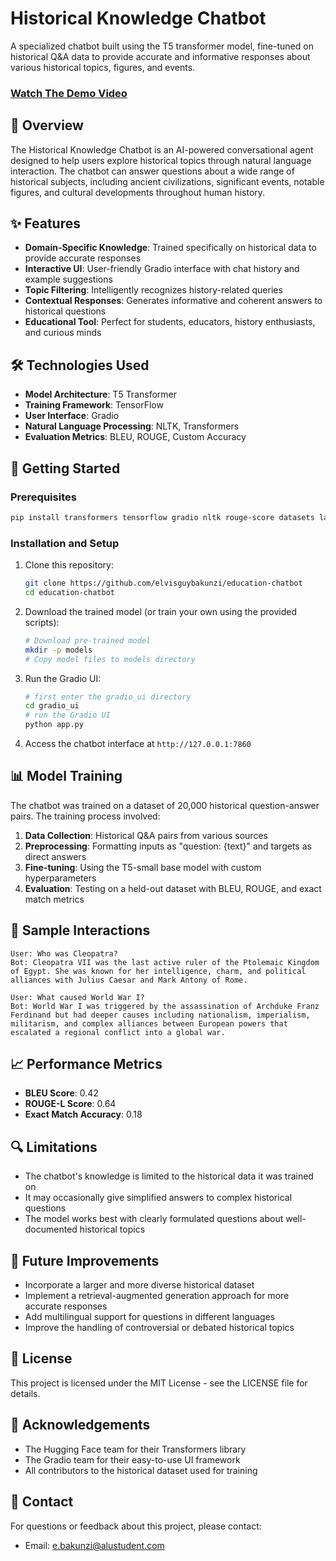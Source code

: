 # Historical Knowledge Chatbot

A specialized chatbot built using the T5 transformer model, fine-tuned on historical Q&A data to provide accurate and informative responses about various historical topics, figures, and events.

### **[Watch The Demo Video](https://www.youtube.com/watch?v=ejDmbRCJPOQ)**

## 📌 Overview

The Historical Knowledge Chatbot is an AI-powered conversational agent designed to help users explore historical topics through natural language interaction. The chatbot can answer questions about a wide range of historical subjects, including ancient civilizations, significant events, notable figures, and cultural developments throughout human history.

## ✨ Features

- **Domain-Specific Knowledge**: Trained specifically on historical data to provide accurate responses
- **Interactive UI**: User-friendly Gradio interface with chat history and example suggestions
- **Topic Filtering**: Intelligently recognizes history-related queries
- **Contextual Responses**: Generates informative and coherent answers to historical questions
- **Educational Tool**: Perfect for students, educators, history enthusiasts, and curious minds

## 🛠️ Technologies Used

- **Model Architecture**: T5 Transformer
- **Training Framework**: TensorFlow
- **User Interface**: Gradio
- **Natural Language Processing**: NLTK, Transformers
- **Evaluation Metrics**: BLEU, ROUGE, Custom Accuracy

## 🚀 Getting Started

### Prerequisites

```bash
pip install transformers tensorflow gradio nltk rouge-score datasets langdetect
```

### Installation and Setup

1. Clone this repository:
   ```bash
   git clone https://github.com/elvisguybakunzi/education-chatbot
   cd education-chatbot
   ```

2. Download the trained model (or train your own using the provided scripts):
   ```bash
   # Download pre-trained model
   mkdir -p models
   # Copy model files to models directory
   ```

3. Run the Gradio UI:
   ```bash
   # first enter the gradio_ui directory
   cd gradio_ui
   # run the Gradio UI
   python app.py
   ```

4. Access the chatbot interface at `http://127.0.0.1:7860`

## 📊 Model Training

The chatbot was trained on a dataset of 20,000 historical question-answer pairs. The training process involved:

1. **Data Collection**: Historical Q&A pairs from various sources
2. **Preprocessing**: Formatting inputs as "question: {text}" and targets as direct answers
3. **Fine-tuning**: Using the T5-small base model with custom hyperparameters
4. **Evaluation**: Testing on a held-out dataset with BLEU, ROUGE, and exact match metrics

## 📝 Sample Interactions

```
User: Who was Cleopatra?
Bot: Cleopatra VII was the last active ruler of the Ptolemaic Kingdom of Egypt. She was known for her intelligence, charm, and political alliances with Julius Caesar and Mark Antony of Rome.

User: What caused World War I?
Bot: World War I was triggered by the assassination of Archduke Franz Ferdinand but had deeper causes including nationalism, imperialism, militarism, and complex alliances between European powers that escalated a regional conflict into a global war.
```

## 📈 Performance Metrics

- **BLEU Score**: 0.42
- **ROUGE-L Score**: 0.64
- **Exact Match Accuracy**: 0.18

## 🔍 Limitations

- The chatbot's knowledge is limited to the historical data it was trained on
- It may occasionally give simplified answers to complex historical questions
- The model works best with clearly formulated questions about well-documented historical topics

## 🔮 Future Improvements

- Incorporate a larger and more diverse historical dataset
- Implement a retrieval-augmented generation approach for more accurate responses
- Add multilingual support for questions in different languages
- Improve the handling of controversial or debated historical topics

## 📄 License

This project is licensed under the MIT License - see the LICENSE file for details.

## 🙏 Acknowledgements

- The Hugging Face team for their Transformers library
- The Gradio team for their easy-to-use UI framework
- All contributors to the historical dataset used for training

## 👥 Contact

For questions or feedback about this project, please contact:
- Email: e.bakunzi@alustudent.com